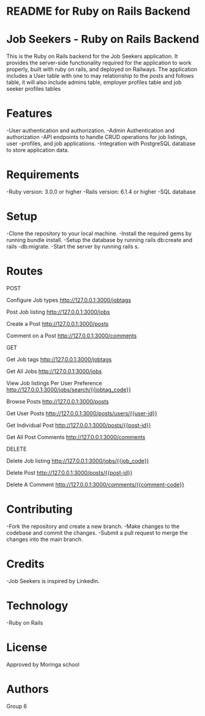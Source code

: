 # README for Ruby on Rails Backend

# Job Seekers - Ruby on Rails Backend

This is the Ruby on Rails backend for the Job Seekers application. It provides the server-side functionality required for the application to work properly, built with ruby on rails,  and deployed on Railways. The application includes a User table with one to may relationship to the posts and follows table, it will also include admins table, employer profiles table and job seeker profiles tables

# Features

-User authentication and authorization.
-Admin Authentication and authorization
-API endpoints to handle CRUD operations for job listings, user -profiles, and job applications.
-Integration with PostgreSQL database to store application data.

# Requirements

-Ruby version: 3.0.0 or higher
-Rails version: 6.1.4 or higher
-SQL database

# Setup

-Clone the repository to your local machine.
-Install the required gems by running bundle install.
-Setup the database by running rails db:create and rails -db:migrate.
-Start the server by running rails s.



# Routes
POST

Configure Job types
http://127.0.0.1:3000/jobtags

Post Job listing
http://127.0.0.1:3000/jobs

Create a Post
http://127.0.0.1:3000/posts

Comment on a Post
http://127.0.0.1:3000/comments

GET

Get Job tags
http://127.0.0.1:3000/jobtags

Get All Jobs
http://127.0.0.1:3000/jobs

View Job listings Per User Preference
http://127.0.0.1:3000/jobs/search/{{jobtag_code}}

Browse Posts
http://127.0.0.1:3000/posts

Get User Posts
http://127.0.0.1:3000/posts/users/{{user-id}}

Get Individual Post
http://127.0.0.1:3000/posts/{{post-id}}

Get All Post Comments
http://127.0.0.1:3000/comments

DELETE

Delete Job listing
http://127.0.0.1:3000/jobs/{{job_code}}

Delete Post
http://127.0.0.1:3000/posts/{{post-id}}

Delete A Comment
http://127.0.0.1:3000/comments/{{comment-code}}


# Contributing

-Fork the repository and create a new branch.
-Make changes to the codebase and commit the changes.
-Submit a pull request to merge the changes into the main branch.     

# Credits

-Job Seekers is inspired by LinkedIn.

# Technology

-Ruby on Rails

# License

Approved by Moringa school

# Authors

Group 6